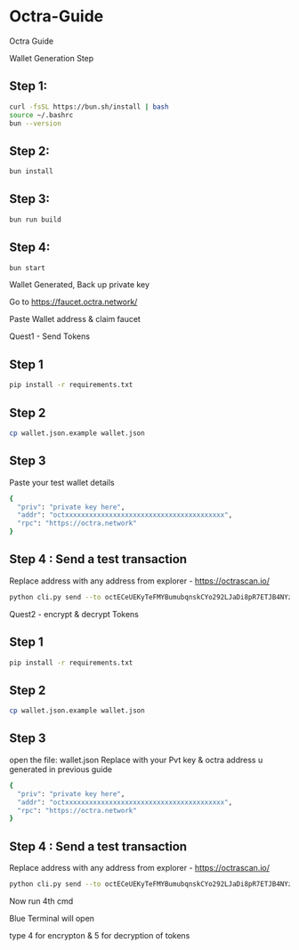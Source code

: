 # Octra-Guide
Octra Guide

Wallet Generation Step

## Step 1:
````bash
curl -fsSL https://bun.sh/install | bash
source ~/.bashrc
bun --version
````

## Step 2:
````bash
bun install
````
## Step 3:
````bash
bun run build
````
##  Step 4:
````bash
bun start
````


Wallet Generated, Back up private key

Go to https://faucet.octra.network/

Paste Wallet address & claim faucet

Quest1 - Send Tokens
## Step 1
````bash
pip install -r requirements.txt
````

## Step 2
````bash
cp wallet.json.example wallet.json
````

## Step 3
Paste your test wallet details
````bash
{
  "priv": "private key here",
  "addr": "octxxxxxxxxxxxxxxxxxxxxxxxxxxxxxxxxxxxxxxxx",
  "rpc": "https://octra.network"
}
````
## Step 4 : Send a test transaction
Replace address with any address from explorer - https://octrascan.io/

````bash
python cli.py send --to octECeUEKyTeFMYBumubqnskCYo292LJaDi8pR7ETJB4NYz --amount 0.01
````

Quest2 - encrypt & decrypt Tokens

## Step 1
````bash
pip install -r requirements.txt
````

## Step 2
````bash
cp wallet.json.example wallet.json
````

## Step 3
open the file: wallet.json
Replace with your Pvt key & octra address u generated in previous guide

````bash
{
  "priv": "private key here",
  "addr": "octxxxxxxxxxxxxxxxxxxxxxxxxxxxxxxxxxxxxxxxx",
  "rpc": "https://octra.network"
}
````

##  Step 4 : Send a test transaction

Replace address with any address from explorer - https://octrascan.io/

````bash
python cli.py send --to octECeUEKyTeFMYBumubqnskCYo292LJaDi8pR7ETJB4NYz --amount 0.01
````
Now run 4th cmd

Blue Terminal will open

type 4 for encrypton & 5 for decryption of tokens
